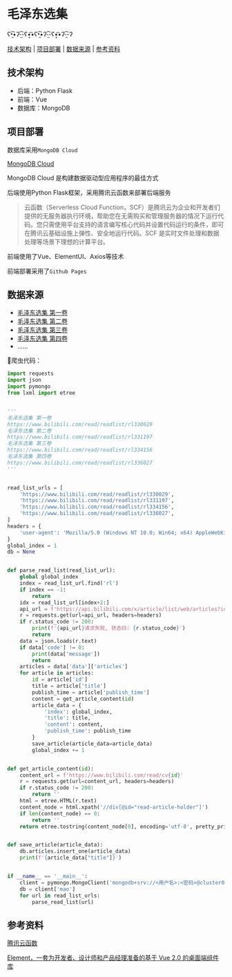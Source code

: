 # 毛泽东选集

ʕ•̫͡•ʔ-̫͡-ʕ•͓͡•ʕ•̫͡•ʔ-̫͡-ʕ•͓͡•ʔ-̫͡-ʔ

[技术架构](#技术架构) | [项目部署](#项目部署) | [数据来源](#数据来源) | [参考资料](#参考资料)

## 技术架构

- 后端：Python Flask
- 前端：Vue
- 数据库：MongoDB

## 项目部署

数据库采用`MongoDB Cloud`

[MongoDB Cloud](https://www.mongodb.com/zh-cn/cloud)

MongoDB Cloud 是构建数据驱动型应用程序的最佳方式

后端使用Python Flask框架，采用腾讯云函数来部署后端服务

> 云函数（Serverless Cloud Function，SCF）是腾讯云为企业和开发者们提供的无服务器执行环境，帮助您在无需购买和管理服务器的情况下运行代码。您只需使用平台支持的语言编写核心代码并设置代码运行的条件，即可在腾讯云基础设施上弹性、安全地运行代码。SCF 是实时文件处理和数据处理等场景下理想的计算平台。

前端使用了Vue、ElementUI、Axios等技术

前端部署采用了`Github Pages`

## 数据来源

- [毛泽东选集 第一卷](https://www.bilibili.com/read/readlist/rl330029)
- [毛泽东选集 第二卷](https://www.bilibili.com/read/readlist/rl331197)
- [毛泽东选集 第三卷](https://www.bilibili.com/read/readlist/rl334156)
- [毛泽东选集 第四卷](https://www.bilibili.com/read/readlist/rl336027)
- ……

🎃爬虫代码：

```python
import requests
import json
import pymongo
from lxml import etree


'''
毛泽东选集 第一卷
https://www.bilibili.com/read/readlist/rl330029
毛泽东选集 第二卷
https://www.bilibili.com/read/readlist/rl331197
毛泽东选集 第三卷
https://www.bilibili.com/read/readlist/rl334156
毛泽东选集 第四卷
https://www.bilibili.com/read/readlist/rl336027
'''


read_list_urls = [
    'https://www.bilibili.com/read/readlist/rl330029',
    'https://www.bilibili.com/read/readlist/rl331197',
    'https://www.bilibili.com/read/readlist/rl334156',
    'https://www.bilibili.com/read/readlist/rl336027',
]
headers = {
    'user-agent': 'Mozilla/5.0 (Windows NT 10.0; Win64; x64) AppleWebKit/537.36 (KHTML, like Gecko) Chrome/98.0.4758.102 Safari/537.36 Edg/98.0.1108.62'
}
global_index = 1
db = None


def parse_read_list(read_list_url):
    global global_index
    index = read_list_url.find('rl')
    if index == -1:
        return
    idx = read_list_url[index+2:]
    api_url = f'https://api.bilibili.com/x/article/list/web/articles?id={idx}&jsonp=jsonp'
    r = requests.get(url=api_url, headers=headers)
    if r.status_code != 200:
        print(f'{api_url}请求失败, 状态码: {r.status_code}')
        return
    data = json.loads(r.text)
    if data['code'] != 0:
        print(data['message'])
        return
    articles = data['data']['articles']
    for article in articles:
        id = article['id']
        title = article['title']
        publish_time = article['publish_time']
        content = get_article_content(id)
        article_data = {
            'index': global_index,
            'title': title,
            'content': content,
            'publish_time': publish_time
        }
        save_article(article_data=article_data)
        global_index += 1


def get_article_content(id):
    content_url = f'https://www.bilibili.com/read/cv{id}'
    r = requests.get(url=content_url, headers=headers)
    if r.status_code != 200:
        return ''
    html = etree.HTML(r.text)
    content_node = html.xpath('//div[@id="read-article-holder"]')
    if len(content_node) == 0:
        return ''
    return etree.tostring(content_node[0], encoding='utf-8', pretty_print=True).decode('utf-8')


def save_article(article_data):
    db.articles.insert_one(article_data)
    print(f'{article_data["title"]}')


if __name__ == '__main__':
    client = pymongo.MongoClient('mongodb+srv://<用户名>:<密码>@cluster0.uiahx.mongodb.net/myFirstDatabase?retryWrites=true&w=majority')
    db = client['mao']
    for url in read_list_urls:
        parse_read_list(url)
```

## 参考资料

[腾讯云函数](https://cloud.tencent.com/document/product/583)

[Element，一套为开发者、设计师和产品经理准备的基于 Vue 2.0 的桌面端组件库](https://element.eleme.cn/#/zh-CN)

